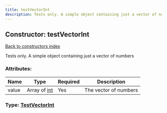 ```yaml
---
title: testVectorInt
description: Tests only. A simple object containing just a vector of numbers
---
```

## Constructor: testVectorInt  
[Back to constructors index](index.md)



Tests only. A simple object containing just a vector of numbers

### Attributes:

| Name     |    Type       | Required | Description |
|----------|---------------|----------|-------------|
|value|Array of [int](../types/int.md) | Yes|The vector of numbers|



### Type: [TestVectorInt](../types/TestVectorInt.md)



